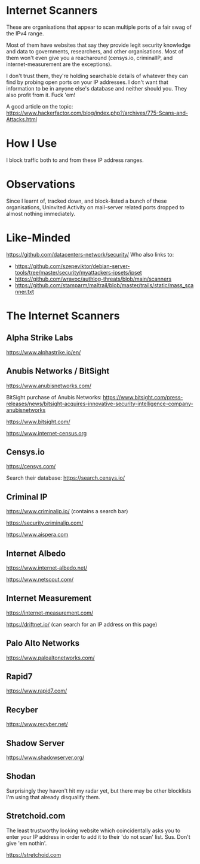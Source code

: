 # Internet Scanners

These are organisations that appear to scan multiple ports of a fair swag of the IPv4 range.

Most of them have websites that say they provide legit security knowledge and data to governments, researchers, and other organisations. Most of them won't even give you a reacharound (censys.io, criminalIP, and internet-measurement are the exceptions).


I don't trust them, they're holding searchable details of whatever they can find by probing open ports on your IP addresses. I don't want that information to be in anyone else's database and neither should you. They also profit from it. Fuck 'em!

A good article on the topic: https://www.hackerfactor.com/blog/index.php?/archives/775-Scans-and-Attacks.html 

# How I Use

I block traffic both to and from these IP address ranges. 

# Observations

Since I learnt of, tracked down, and block-listed a bunch of these organisations, Uninvited Activity on mail-server related ports dropped to almost nothing immediately.

# Like-Minded

https://github.com/datacenters-network/security/ Who also links to:
- https://github.com/szepeviktor/debian-server-tools/tree/master/security/myattackers-ipsets/ipset
- https://github.com/wravoc/authlog-threats/blob/main/scanners
- https://github.com/stamparm/maltrail/blob/master/trails/static/mass_scanner.txt

# The Internet Scanners

## Alpha Strike Labs

https://www.alphastrike.io/en/

## Anubis Networks / BitSight

https://www.anubisnetworks.com/

BitSight purchase of Anubis Networks: https://www.bitsight.com/press-releases/news/bitsight-acquires-innovative-security-intelligence-company-anubisnetworks

https://www.bitsight.com/

https://www.internet-census.org

## Censys.io

https://censys.com/

Search their database: https://search.censys.io/

## Criminal IP

https://www.criminalip.io/ (contains a search bar)

https://security.criminalip.com/

https://www.aispera.com

## Internet Albedo

https://www.internet-albedo.net/

https://www.netscout.com/

## Internet Measurement

https://internet-measurement.com/

https://driftnet.io/ (can search for an IP address on this page)

## Palo Alto Networks

https://www.paloaltonetworks.com/

## Rapid7

https://www.rapid7.com/

## Recyber

https://www.recyber.net/

## Shadow Server

https://www.shadowserver.org/

## Shodan

Surprisingly they haven't hit my radar yet, but there may be other blocklists I'm using that already disqualify them.

## Stretchoid.com

The least trustworthy looking website which coincidentally asks you to enter your IP address in order to add it to their 'do not scan' list. Sus. Don't give 'em nothin'.

https://stretchoid.com
